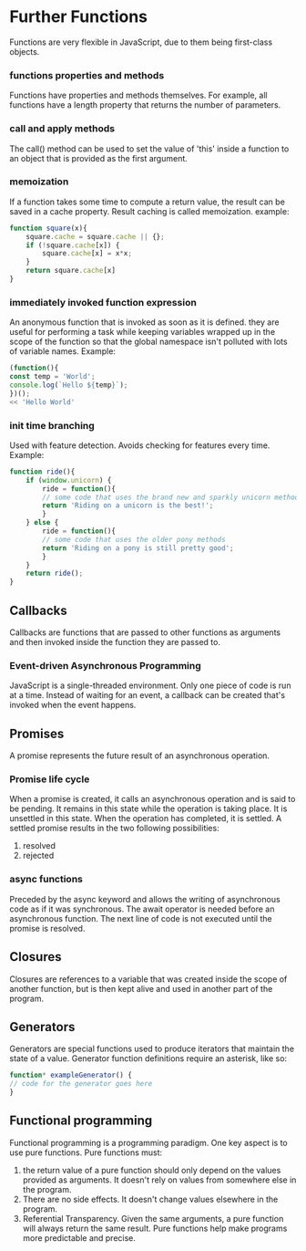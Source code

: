 # Further Functions

Functions are very flexible in JavaScript, due to them being first-class objects.

### functions properties and methods

Functions have properties and methods themselves. For example, all functions have a length property that returns the number of parameters.

### call and apply methods

The call() method can be used to set the value of 'this' inside a function to an object that is provided as the first argument.

### memoization

If a function takes some time to compute a return value, the result can be saved in a cache property. Result caching is called memoization. example:
```JavaScript
function square(x){
    square.cache = square.cache || {};
    if (!square.cache[x]) {
        square.cache[x] = x*x;
    }
    return square.cache[x]
}
```

### immediately invoked function expression

An anonymous function that is invoked as soon as it is defined. they are useful for performing a task while keeping variables wrapped up in the scope of the function so that the global namespace isn't polluted with lots of variable names. Example:
```JavaScript
(function(){
const temp = 'World';
console.log(`Hello ${temp}`);
})();
<< 'Hello World'
```

### init time branching

Used with feature detection. Avoids checking for features every time. Example:
```JavaScript
function ride(){
    if (window.unicorn) { 
        ride = function(){
        // some code that uses the brand new and sparkly unicorn methods
        return 'Riding on a unicorn is the best!';
        }
    } else {
        ride = function(){
        // some code that uses the older pony methods
        return 'Riding on a pony is still pretty good';
        }
    }
    return ride();
}
```

## Callbacks

Callbacks are functions that are passed to other functions as arguments and then invoked inside the function they are passed to.

### Event-driven Asynchronous Programming

JavaScript is a single-threaded environment. Only one piece of code is run at a time. Instead of waiting for an event, a callback can be created that's invoked when the event happens.

## Promises

A promise represents the future result of an asynchronous operation.

### Promise life cycle

When a promise is created, it calls an asynchronous operation and is said to be pending. It remains in this state while the operation is taking place. It is unsettled in this state. When the operation has completed, it is settled. A settled promise results in the two following possibilities:
1. resolved
2. rejected

### async functions

Preceded by the async keyword and allows the writing of asynchronous code as if it was synchronous. The await operator is needed before an asynchronous function. The next line of code is not executed until the promise is resolved.

## Closures

Closures are references to a variable that was created inside the scope of another function, but is then kept alive and used in another part of the program.

## Generators

Generators are special functions used to produce iterators that maintain the state of a value. Generator function definitions require an asterisk, like so:
```JavaScript
function* exampleGenerator() {
// code for the generator goes here
}
```

## Functional programming

Functional programming is a programming paradigm. One key aspect is to use pure functions. Pure functions must:
1. the return value of a pure function should only depend on the values provided as arguments. It doesn't rely on values from somewhere else in the program.
2. There are no side effects. It doesn't change values elsewhere in the program.
3. Referential Transparency. Given the same arguments, a pure function will always return the same result.
Pure functions help make programs more predictable and precise.